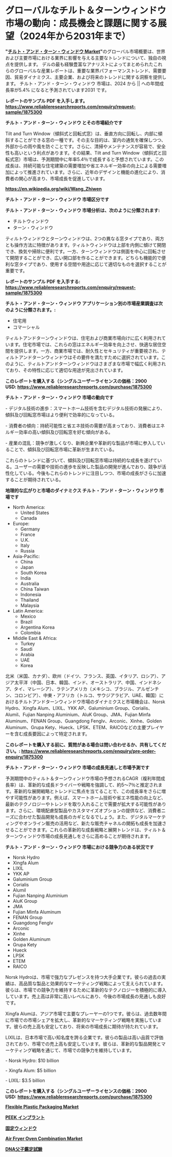 <p><h1>グローバルなチルト＆ターンウィンドウ市場の動向：成長機会と課題に関する展望（2024年から2031年まで）</h1></p><p><strong>"<a href="https://www.reliableresearchreports.com/tilt-and-turn-window-r1875300">チルト・アンド・ターン・ウィンドウ Market</a>"</strong>のグローバル市場概要は、世界および主要市場における業界に影響を与える主要なトレンドについて、独自の視点を提供します。 デルの最も経験豊富なアナリストによってまとめられたこれらのグローバルな産業レポートは、重要な業界パフォーマンストレンド、需要要因、貿易ダイナミクス、主要企業、および将来のトレンドに関する洞察を提供します。 チルト・アンド・ターン・ウィンドウ 市場は、2024 から || への年間成長率が5.4% になると予測されています2031 です。</p>
<p><strong>レポートのサンプル PDF を入手します。</strong><strong><a href="https://www.reliableresearchreports.com/enquiry/request-sample/1875300">https://www.reliableresearchreports.com/enquiry/request-sample/1875300</a></strong></p>
<p><strong>チルト・アンド・ターン・ウィンドウ とその市場紹介です</strong></p>
<p><p>Tilt and Turn Window（傾斜式と回転式窓）は、垂直方向に回転し、内部に傾斜することができる窓の一種です。その主な目的は、室内の通気を確保しつつ、外部からの雨や風を防ぐことです。さらに、清掃やメンテナンスが容易で、安全性も高いという利点があります。その結果、Tilt and Turn Window（傾斜式と回転式窓）市場は、予測期間中に年率5.4％で成長すると予想されています。この成長は、持続可能な住宅建築の需要増加や省エネルギー効率の向上による需要増加によって推進されています。さらに、近年のデザインと機能の進化により、消費者の関心が高まり、市場成長を促進しています。</p><a href="https://en.wikipedia.org/wiki/Wang_Zhiwen"></a></p>
<p><strong><a href="https://en.wikipedia.org/wiki/Wang_Zhiwen">https://en.wikipedia.org/wiki/Wang_Zhiwen</a></strong></p>
<p><strong>チルト・アンド・ターン・ウィンドウ&nbsp;市場区分です</strong><strong></strong></p>
<p><strong>チルト・アンド・ターン・ウィンドウ 市場分析は、次のように分類されます:</strong>&nbsp;</p>
<p><ul><li>チルトウィンドウ</li><li>ターン・ウィンドウ</li></ul></p>
<p><p>ティルトウィンドウとターンウィンドウは、2つの異なる窓タイプであり、両方とも操作方法に特徴があります。ティルトウィンドウは上部を内側に傾けて開閉でき、換気や掃除に便利です。一方、ターンウィンドウは側面を中心に回転させて開閉することができ、広い開口部を作ることができます。どちらも機能的で便利な窓タイプであり、使用する空間や用途に応じて適切なものを選択することが重要です。</p></p>
<p><strong>レポートのサンプル PDF を入手する: <a href="https://www.reliableresearchreports.com/enquiry/request-sample/1875300">https://www.reliableresearchreports.com/enquiry/request-sample/1875300</a></strong></p>
<p><strong> チルト・アンド・ターン・ウィンドウ アプリケーション別の市場産業調査は次のように分類されます。:</strong></p>
<p><ul><li>住宅用</li><li>コマーシャル</li></ul></p>
<p><p>ティルトアンドターンウィンドウは、住宅および商業市場向けに広く利用されています。住宅市場では、これらの窓はエネルギー効率を向上させ、快適な居住空間を提供します。一方、商業市場では、耐久性とセキュリティが重要視され、ティルトアンドターンウィンドウはその要件を満たすために選択されています。このように、ティルトアンドターンウィンドウはさまざまな市場で幅広く利用されており、その特性に応じて適切な用途が見出されています。</p></p>
<p><strong>このレポートを購入する（シングルユーザーライセンスの価格：2900 USD:</strong><strong>&nbsp;<a href="https://www.reliableresearchreports.com/purchase/1875300">https://www.reliableresearchreports.com/purchase/1875300</a></strong></p>
<p><strong>チルト・アンド・ターン・ウィンドウ 市場の動向です</strong></p>
<p><p>- デジタル技術の進歩：スマートホーム技術を含むデジタル技術の発展により、傾斜及び回転窓市場はより便利で効率的になっている。</p><p>- 消費者の傾向：持続可能性と省エネ技術の需要が高まっており、消費者はエネルギー効率の高い傾斜及び回転窓を好む傾向がある。</p><p>- 産業の混乱：競争が激しくなり、新興企業や革新的な製品が市場に参入していることで、傾斜及び回転窓市場に革新が生まれている。</p><p>これらのトレンドに基づいて、傾斜及び回転窓市場は持続的な成長を遂げている。ユーザーの需要や技術の進歩を反映した製品の開発が進んでおり、競争が活性化している。今後もこれらのトレンドに注目しつつ、市場の成長がさらに加速することが期待されている。</p></p>
<p><strong>地理的な広がりと市場のダイナミクス チルト・アンド・ターン・ウィンドウ 市場です</strong></p>
<p><ul>
    <li>
        North America:
        <ul>
            <li>United States</li>
            <li>Canada</li>
        </ul>
    </li>
    <li>
        Europe:
        <ul>
            <li>Germany</li>
            <li>France</li>
            <li>U.K.</li>
            <li>Italy</li>
            <li>Russia</li>
        </ul>
    </li>
    <li>
        Asia-Pacific:
        <ul>
            <li>China</li>
            <li>Japan</li>
            <li>South Korea</li>
            <li>India</li>
            <li>Australia</li>
            <li>China Taiwan</li>
            <li>Indonesia</li>
            <li>Thailand</li>
            <li>Malaysia</li>
        </ul>
    </li>
    <li>
        Latin America:
        <ul>
            <li>Mexico</li>
            <li>Brazil</li>
            <li>Argentina Korea</li>
            <li>Colombia</li>
        </ul>
    </li>
    <li>
        Middle East & Africa:
        <ul>
            <li>Turkey</li>
            <li>Saudi</li>
            <li>Arabia</li>
            <li>UAE</li>
            <li>Korea</li>
        </ul>
    </li>
    </ul></p>
<p><p>北米（米国、カナダ）、欧州（ドイツ、フランス、英国、イタリア、ロシア）、アジア太平洋（中国、日本、韓国、インド、オーストラリア、中国、インドネシア、タイ、マレーシア）、ラテンアメリカ（メキシコ、ブラジル、アルゼンチン、コロンビア）、中東・アフリカ（トルコ、サウジアラビア、UAE、韓国）におけるチルトアンドターンウィンドウ市場のダイナミクスと市場機会は、Norsk Hydro、Xingfa Alum、LIXIL、YKK AP、Galuminium Group、Corialis、Alumil、Fujian Nanping Aluminium、AluK Group、JMA、Fujian Minfa Aluminum、FENAN Group、Guangdong Fenglv、Arconic、Xinhe、Golden Aluminum、Grupa Kety、Hueck、LPSK、ETEM、RAICOなどの主要プレイヤーを含む成長要因によって特定されます。</p></p>
<p><strong>このレポートを購入する前に、質問がある場合は問い合わせるか、共有してください。:&nbsp;<a href="https://www.reliableresearchreports.com/enquiry/pre-order-enquiry/1875300">https://www.reliableresearchreports.com/enquiry/pre-order-enquiry/1875300</a></strong></p>
<p><strong>チルト・アンド・ターン・ウィンドウ 市場の成長見通しと市場予測です</strong></p>
<p><p>予測期間中のティルト＆ターンウィンドウ市場の予想されるCAGR（複利年間成長率）は、革新的な成長ドライバーや戦略を強調して、約5〜7％と推定されます。革新的な展開戦略とトレンドに焦点を当てることで、この成長率をさらに増やす可能性があります。例えば、スマートホーム技術や省エネ性能の向上など、最新のテクノロジーやトレンドを取り入れることで需要が拡大する可能性があります。さらに、環境配慮型製品やカスタマイズオプションの提供など、消費者ニーズに合わせた製品開発も成長のカギとなるでしょう。また、デジタルマーケティングやオンライン販売の活用など、新たな販売チャネルの開拓も成長を加速させることができます。これらの革新的な成長戦略と展開トレンドは、ティルト＆ターンウィンドウ市場の成長見通しをさらに高めることが期待されます。</p></p>
<p><strong>チルト・アンド・ターン・ウィンドウ 市場における競争力のある状況です</strong></p>
<p><ul><li>Norsk Hydro</li><li>Xingfa Alum</li><li>LIXIL</li><li>YKK AP</li><li>Galuminium Group</li><li>Corialis</li><li>Alumil</li><li>Fujian Nanping Aluminium</li><li>AluK Group</li><li>JMA</li><li>Fujian Minfa Aluminum</li><li>FENAN Group</li><li>Guangdong Fenglv</li><li>Arconic</li><li>Xinhe</li><li>Golden Aluminum</li><li>Grupa Kety</li><li>Hueck</li><li>LPSK</li><li>ETEM</li><li>RAICO</li></ul></p>
<p><p>Norsk Hydroは、市場で強力なプレゼンスを持つ大手企業です。彼らの過去の実績は、高品質な製品と効果的なマーケティング戦略によって支えられています。彼らは、市場での競争力を維持するために革新的なテクノロジーを積極的に導入しています。売上高は非常に高いレベルにあり、今後の市場成長の見通しも良好です。</p><p>Xingfa Alumは、アジア市場で主要なプレーヤーの1つです。彼らは、過去数年間に市場での市場シェアを拡大し、革新的なマーケティング戦略を実施しています。彼らの売上高も安定しており、将来の市場成長に期待が持たれています。</p><p>LIXILは、日本市場で高い知名度を誇る企業です。彼らの製品は高い品質で評価されており、市場での売上高も安定しています。彼らは、革新的な製品開発とマーケティング戦略を通じて、市場での競争力を維持しています。</p><p>- Norsk Hydro: $10 billion</p><p>- Xingfa Alum: $5 billion</p><p>- LIXIL: $3.5 billion</p></p>
<p><strong>このレポートを購入する（シングルユーザーライセンスの価格：2900 USD:</strong>&nbsp;<strong><a href="https://www.reliableresearchreports.com/purchase/1875300">https://www.reliableresearchreports.com/purchase/1875300</a></strong></p>
<p><strong><p><a href="https://www.linkedin.com/pulse/global-flexible-plastic-packaging-market-size-trends-analysis-syzaf?trackingId=AlyYeEywSoSeegJ1Fpjk8Q%3D%3D">Flexible Plastic Packaging Market</a></p><p><a href="https://medium.com/@rudysimonis2023/%E3%82%B0%E3%83%AD%E3%83%BC%E3%83%90%E3%83%ABpeek%E3%82%A4%E3%83%B3%E3%83%97%E3%83%A9%E3%83%B3%E3%83%88%E5%B8%82%E5%A0%B4%E3%82%BB%E3%82%AF%E3%82%BF%E3%83%BC-%E3%82%BF%E3%82%A4%E3%83%97-%E3%82%A2%E3%83%97%E3%83%AA%E3%82%B1%E3%83%BC%E3%82%B7%E3%83%A7%E3%83%B3-%E5%B8%82%E5%A0%B4%E3%83%97%E3%83%AC%E3%82%A4%E3%83%A4%E3%83%BC%E3%81%AE%E6%88%A6%E7%95%A5-%E5%9C%B0%E5%9F%9F%E5%88%A5%E6%88%90%E9%95%B7%E3%81%AE%E6%B4%9E%E5%AF%9F-%E5%B0%86%E6%9D%A5%E3%81%AE%E4%BA%88%E6%B8%AC-2024%E5%B9%B4-2031%E5%B9%B4-bf11b8d56e07">PEEK インプラント</a></p><p><a href="https://github.com/lababdou/Market-Research-Report-List-5/blob/main/362273173646.md">固定ウィンドウ</a></p><p><a href="https://www.linkedin.com/pulse/emerging-trends-air-fryer-oven-combination-market-global-outlook-srdnf?trackingId=s85phIeXQ0G8maDIbYlkGw%3D%3D">Air Fryer Oven Combination Market</a></p><p><a href="https://medium.com/@rudysimonis2023/%E3%82%B0%E3%83%AD%E3%83%BC%E3%83%90%E3%83%ABdna%E8%A6%AA%E5%AD%90%E9%91%91%E5%AE%9A%E5%B8%82%E5%A0%B4%E3%81%AE%E7%8A%B6%E6%B3%81-2024%E5%B9%B4-2031%E5%B9%B4-%E3%81%8A%E3%82%88%E3%81%B3%E5%9C%B0%E5%9F%9F-%E8%A3%BD%E5%93%81-%E3%82%A8%E3%83%B3%E3%83%89%E3%83%A6%E3%83%BC%E3%82%B9%E5%88%A5%E3%81%AE%E4%BA%88%E6%B8%AC-151bd37ff672">DNA父子鑑定試験</a></p></strong></p>